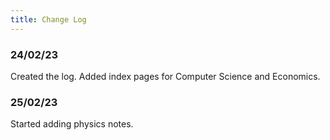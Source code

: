 ```yaml
---
title: Change Log
---
```


### 24/02/23
Created the log.
Added index pages for Computer Science and Economics.

### 25/02/23
Started adding physics notes.






